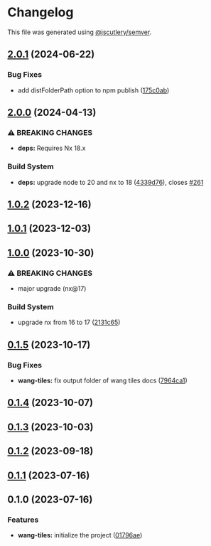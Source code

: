 # Changelog

This file was generated using [@jscutlery/semver](https://github.com/jscutlery/semver).

## [2.0.1](https://github.com/spaceribs/spaceribs/compare/wang-tiles-2.0.0...wang-tiles-2.0.1) (2024-06-22)


### Bug Fixes

* add distFolderPath option to npm publish ([175c0ab](https://github.com/spaceribs/spaceribs/commit/175c0abbc07a8c049dd0c1a0a3c4c0e7c83df8ee))

## [2.0.0](https://github.com/spaceribs/spaceribs/compare/wang-tiles-1.0.2...wang-tiles-2.0.0) (2024-04-13)


### ⚠ BREAKING CHANGES

* **deps:** Requires Nx 18.x

### Build System

* **deps:** upgrade node to 20 and nx to 18 ([4339d76](https://github.com/spaceribs/spaceribs/commit/4339d76c0742f05862ce1d814035ce9abb885ded)), closes [#261](https://github.com/spaceribs/spaceribs/issues/261)

## [1.0.2](https://github.com/spaceribs/spaceribs/compare/wang-tiles-1.0.1...wang-tiles-1.0.2) (2023-12-16)

## [1.0.1](https://github.com/spaceribs/spaceribs/compare/wang-tiles-1.0.0...wang-tiles-1.0.1) (2023-12-03)

## [1.0.0](https://github.com/spaceribs/spaceribs/compare/wang-tiles-0.1.5...wang-tiles-1.0.0) (2023-10-30)


### ⚠ BREAKING CHANGES

* major upgrade (nx@17)

### Build System

* upgrade nx from 16 to 17 ([2131c65](https://github.com/spaceribs/spaceribs/commit/2131c6513226dfde256cf2eea6dac30f04ff551e))

## [0.1.5](https://github.com/spaceribs/spaceribs/compare/wang-tiles-0.1.4...wang-tiles-0.1.5) (2023-10-17)


### Bug Fixes

* **wang-tiles:** fix output folder of wang tiles docs ([7964ca1](https://github.com/spaceribs/spaceribs/commit/7964ca14f3eb33d3f77e37326568e9629ad66ae6))

## [0.1.4](https://github.com/spaceribs/spaceribs/compare/wang-tiles-0.1.3...wang-tiles-0.1.4) (2023-10-07)

## [0.1.3](https://github.com/spaceribs/spaceribs/compare/wang-tiles-0.1.2...wang-tiles-0.1.3) (2023-10-03)

## [0.1.2](https://github.com/spaceribs/spaceribs/compare/wang-tiles-0.1.1...wang-tiles-0.1.2) (2023-09-18)

## [0.1.1](https://github.com/spaceribs/spaceribs/compare/wang-tiles-0.1.0...wang-tiles-0.1.1) (2023-07-16)

## 0.1.0 (2023-07-16)


### Features

* **wang-tiles:** initialize the project ([01796ae](https://github.com/spaceribs/spaceribs/commit/01796aee652ed235ae97687056586ac51a7228ef))
